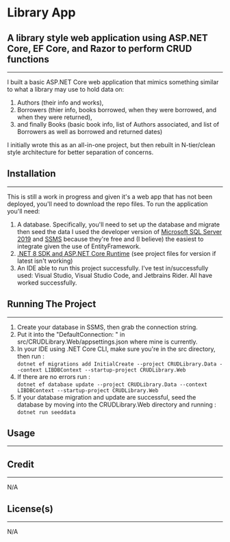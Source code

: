 # Library App

## A library style web application using ASP.NET Core, EF Core, and Razor to perform CRUD functions
---
I built a basic ASP.NET Core web application that mimics something similar to what a library may use to hold data on:
  1. Authors (their info and works),
  2. Borrowers (thier info, books borrowed, when they were borrowed, and when they were returned),
  3. and finally Books (basic book info, list of Authors associated, and list of Borrowers as well as borrowed and returned dates)
     
I initially wrote this as an all-in-one project, but then rebuilt in N-tier/clean style architecture for better separation of concerns.

## Installation
---
This is still a work in progress and given it's a web app that has not been deployed, you'll need to download the repo files. 
To run the application you'll need:
  1. A database. Specifically, you'll need to set up the database and migrate then seed the data I used the developer version of <a href="https://www.microsoft.com/en-us/sql-server/sql-server-downloads">Microsoft SQL Server 2019</a> and <a href="https://learn.microsoft.com/en-us/sql/ssms/download-sql-server-management-studio-ssms?view=sql-server-ver16#download-ssms">SSMS</a> because they're free and (I believe) the easiest to integrate given the use of EntityFramework.
  2. <a href="https://dotnet.microsoft.com/en-us/download/dotnet/8.0">.NET 8 SDK and ASP.NET Core Runtime</a> (see project files for version if latest isn't working)
  3. An IDE able to run this project successfully. I've test in/successfully used: Visual Studio, Visual Studio Code, and Jetbrains Rider. All have worked successfully.

## Running The Project
--- 
1. Create your database in SSMS, then grab the connection string.
2. Put it into the "DefaultConnection: " in src/CRUDLibrary.Web/appsettings.json where mine is currently.
3. In your IDE using .NET Core CLI, make sure you're in the src directory, then run :<br/>
         ```dotnet ef migrations add InitialCreate --project CRUDLibrary.Data --context LIBDBContext --startup-project CRUDLibrary.Web```
4. If there are no errors run :<br/>
         ```dotnet ef database update --project CRUDLibrary.Data --context LIBDBContext --startup-project CRUDLibrary.Web```
5. If your database migration and update are successful, seed the database by moving into the CRUDLibrary.Web directory and running :<br/>
         ```dotnet run seeddata```

## Usage
---


## Credit
---
N/A

## License(s)
---
N/A
